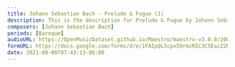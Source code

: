 ```yaml
---
title: Johann Sebastian Bach - Prelude & Fugue (1)
description: This is the description for Prelude & Fugue by Johann Sebastian Bach
composers: [Johann Sebastian Bach]
periods: [Baroque]
audioURL: https://OpenMusicDataset.github.io/Maestro/maestro-v3.0.0/2006/MIDI-Unprocessed_17_R1_2006_01-06_ORIG_MID--AUDIO_17_R1_2006_01_Track01_wav.midi
formURL: https://docs.google.com/forms/d/e/1FAIpQLScpx5OrmzRIC3C5EaiZ2Klhxyv_kTSCVv-W93_oi9jcEr-EVQ/viewform
date: 2021-08-08T07:43:13-06:00
---
```

